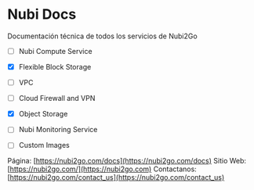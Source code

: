 # Nubi Docs

Documentación técnica de todos los servicios de Nubi2Go

- [ ] Nubi Compute Service
- [X] Flexible Block Storage
- [ ] VPC
- [ ] Cloud Firewall and VPN
- [X] Object Storage
- [ ] Nubi Monitoring Service
- [ ] Custom Images


Página: [https://nubi2go.com/docs](https://nubi2go.com/docs)
Sitio Web: [https://nubi2go.com/](https://nubi2go.com)
Contactanos: [https://nubi2go.com/contact_us](https://nubi2go.com/contact_us)
